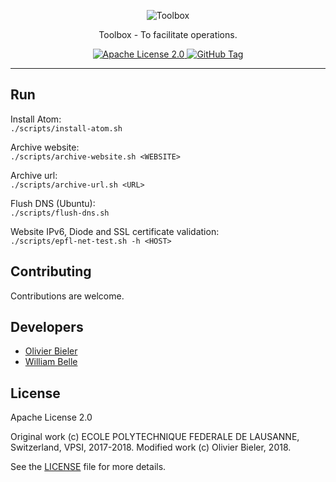 <p align="center">
  <img alt="Toolbox" src="https://raw.githubusercontent.com/epfl-devrun/toolbox/master/docs/readme/readme-logo.png">
</p>

<p align="center">
  Toolbox - To facilitate operations.
</p>

<p align="center">
  <a href="https://raw.githubusercontent.com/epfl-devrun/toolbox/master/LICENSE">
    <img alt="Apache License 2.0" src="https://img.shields.io/badge/license-Apache%202.0-blue.svg">
  </a>
  <a href='https://github.com/epfl-devrun/toolbox/tags'>
    <img alt="GitHub Tag" src="https://img.shields.io/github/tag/epfl-devrun/toolbox.svg" />
  </a>
</p>

---

Run
---

Install Atom:  
`./scripts/install-atom.sh`

Archive website:  
`./scripts/archive-website.sh <WEBSITE>`

Archive url:  
`./scripts/archive-url.sh <URL>`

Flush DNS (Ubuntu):  
`./scripts/flush-dns.sh`

Website IPv6, Diode and SSL certificate validation:  
`./scripts/epfl-net-test.sh -h <HOST>`

Contributing
------------

Contributions are welcome.

Developers
----------

  * [Olivier Bieler](https://github.com/obieler)
  * [William Belle](https://github.com/williambelle)

License
-------

Apache License 2.0

Original work (c) ECOLE POLYTECHNIQUE FEDERALE DE LAUSANNE, Switzerland, VPSI, 2017-2018.
Modified work (c) Olivier Bieler, 2018.

See the [LICENSE](LICENSE) file for more details.
